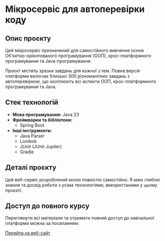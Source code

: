 # Мікросервіс для автоперевірки коду

## Опис проєкту

Цей мікросервіс призначений для самостійного вивчення основ Об'єктно-орієнтованого програмування (ООП), крос-платформного
програмування та Java-програмування.

Проєкт містить зразки завдань для кожної з тем. Повна версія платформи включає близько 300 різноманітних
завдань з автоперевіркою, що охоплюють всі аспекти ООП, крос-платформного програмування та Java.

## Стек технологій

- **Мова програмування:** Java 23
- **Фреймворки та бібліотеки:**
    - Spring Boot
- **Інші інструменти:**
    - Java Parser
    - Lombok
    - JUnit (JUnit Jupiter)
    - Gradle

## Деталі проєкту

Цей веб-сервіс розроблений мною повністю самостійно. Я маю глибокі знання та досвід роботи з усіма технологіями,
використаними у цьому проєкті.

## Доступ до повного курсу

Переглянути всі матеріали та отримати повний доступ до навчальної платформи можна за посиланням:

[Перейти на веб-сайт](https://js-java-learn-app.vercel.app/signup.html)

